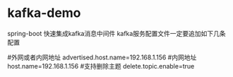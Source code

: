 # kafka-demo
spring-boot 快速集成kafka消息中间件
kafka服务配置文件一定要追加如下几条配置

#外网或者内网地址
advertised.host.name=192.168.1.156
#内网地址
host.name=192.168.1.156
#支持删除主题
delete.topic.enable=true

